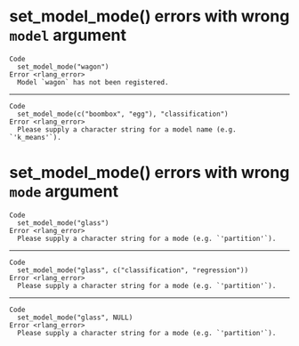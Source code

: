 # set_model_mode() errors with wrong `model` argument

    Code
      set_model_mode("wagon")
    Error <rlang_error>
      Model `wagon` has not been registered.

---

    Code
      set_model_mode(c("boombox", "egg"), "classification")
    Error <rlang_error>
      Please supply a character string for a model name (e.g. `'k_means'`).

# set_model_mode() errors with wrong `mode` argument

    Code
      set_model_mode("glass")
    Error <rlang_error>
      Please supply a character string for a mode (e.g. `'partition'`).

---

    Code
      set_model_mode("glass", c("classification", "regression"))
    Error <rlang_error>
      Please supply a character string for a mode (e.g. `'partition'`).

---

    Code
      set_model_mode("glass", NULL)
    Error <rlang_error>
      Please supply a character string for a mode (e.g. `'partition'`).

